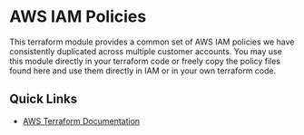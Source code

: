 # AWS IAM Policies

This terraform module provides a common set of AWS IAM policies we have consistently
duplicated across multiple customer accounts. You may use this module directly in your
terraform code or freely copy the policy files found here and use them directly in IAM
or in your own terraform code.

## Quick Links
 * [AWS Terraform Documentation](https://registry.terraform.io/providers/hashicorp/aws/latest/docs)
